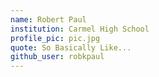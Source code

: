```yaml
---
name: Robert Paul
institution: Carmel High School
profile_pic: pic.jpg
quote: So Basically Like...
github_user: robkpaul
---
```

